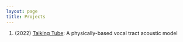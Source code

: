 ```yaml
---
layout: page
title: Projects
---
```


1. (2022) [Talking Tube](/_projects/talkingtube.md): A physically-based vocal tract acoustic model
